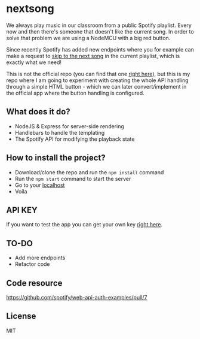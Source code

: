 # nextsong

We always play music in our classroom from a public Spotify playlist. Every now and then there's someone that doesn't like the current song. In order to solve that problem we are using a NodeMCU with a big red button.

Since recently Spotify has added new endpoints where you for example can make a request to [skip to the next song](https://developer.spotify.com/web-api/skip-users-playback-to-next-track/) in the current playlist, which is exactly what we need!

This is not the official repo (you can find that one [right here](https://github.com/dandevri/minor-wot)), but this is my repo where I am going to experiment with creating the whole API handling through a simple HTML button - which we can later convert/implement in the official app where the button handling is configured.

## What does it do?
- NodeJS & Express for server-side rendering
- Handlebars to handle the templating
- The Spotify API for modifying the playback state

## How to install the project?
- Download/clone the repo and run the `npm install` command
- Run the `npm start` command to start the server
- Go to your [localhost](http://localhost:8888)
- Voila

## API KEY
If you want to test the app you can get your own key [right here](https://developer.spotify.com/my-applications/#!/applications).

## TO-DO
- Add more endpoints
- Refactor code

## Code resource
https://github.com/spotify/web-api-auth-examples/pull/7

## License
MIT
